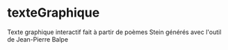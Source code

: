 texteGraphique
==============

Texte graphique interactif fait à partir de poèmes Stein générés avec l'outil de Jean-Pierre Balpe
